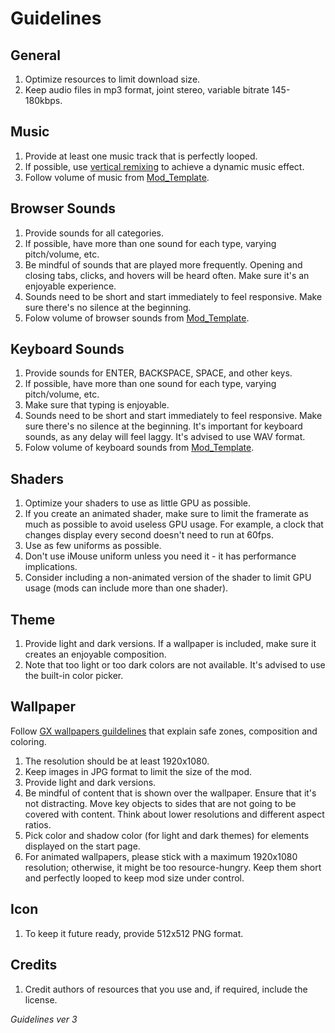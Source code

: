 # Guidelines

## General

1. Optimize resources to limit download size.
2. Keep audio files in mp3 format, joint stereo, variable bitrate 145-180kbps.

## Music

1. Provide at least one music track that is perfectly looped.
2. If possible, use [vertical remixing](mods.md#background-music) to achieve a dynamic music effect.
3. Follow volume of music from [Mod_Template](Mod_Template/music).

## Browser Sounds

1. Provide sounds for all categories.
2. If possible, have more than one sound for each type, varying pitch/volume, etc.
3. Be mindful of sounds that are played more frequently. Opening and closing tabs, clicks, and hovers will be heard often. Make sure it's an enjoyable experience.
4. Sounds need to be short and start immediately to feel responsive. Make sure there's no silence at the beginning.
5. Folow volume of browser sounds from [Mod_Template](Mod_Template/sound).

## Keyboard Sounds

1. Provide sounds for ENTER, BACKSPACE, SPACE, and other keys.
2. If possible, have more than one sound for each type, varying pitch/volume, etc.
3. Make sure that typing is enjoyable.
4. Sounds need to be short and start immediately to feel responsive. Make sure there's no silence at the beginning. It's important for keyboard sounds, as any delay will feel laggy. It's advised to use WAV format.
5. Folow volume of keyboard sounds from [Mod_Template](Mod_Template/keyboard).

## Shaders

1. Optimize your shaders to use as little GPU as possible.
2. If you create an animated shader, make sure to limit the framerate as much as possible to avoid useless GPU usage. For example, a clock that changes display every second doesn't need to run at 60fps.
3. Use as few uniforms as possible.
4. Don't use iMouse uniform unless you need it - it has performance implications.
5. Consider including a non-animated version of the shader to limit GPU usage (mods can include more than one shader).

## Theme

1. Provide light and dark versions. If a wallpaper is included, make sure it creates an enjoyable composition.
2. Note that too light or too dark colors are not available. It's advised to use the built-in color picker.

## Wallpaper

Follow [GX wallpapers guildelines](GXWallpaperGuidelines.pdf) that explain safe zones, composition and coloring. 

1. The resolution should be at least 1920x1080.
2. Keep images in JPG format to limit the size of the mod.
3. Provide light and dark versions.
4. Be mindful of content that is shown over the wallpaper. Ensure that it's not distracting. Move key objects to sides that are not going to be covered with content. Think about lower resolutions and different aspect ratios.
5. Pick color and shadow color (for light and dark themes) for elements displayed on the start page.
6. For animated wallpapers, please stick with a maximum 1920x1080 resolution; otherwise, it might be too resource-hungry. Keep them short and perfectly looped to keep mod size under control.



## Icon

1. To keep it future ready, provide 512x512 PNG format.

## Credits

1. Credit authors of resources that you use and, if required, include the license.


_Guidelines ver 3_
